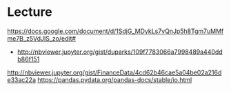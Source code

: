 # Lecture

https://docs.google.com/document/d/1SdjG_MDykLs7vQnJp5h8Tgm7uMMfme7B_z5VdJIS_zo/edit#
* http://nbviewer.jupyter.org/gist/duparks/109f7783066a7998489a440ddb86f151



http://nbviewer.jupyter.org/gist/FinanceData/4cd62b46cae5a04be02a216de33ac22a https://pandas.pydata.org/pandas-docs/stable/io.html
